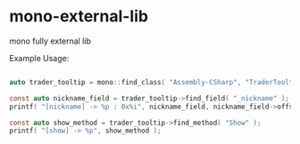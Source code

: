 # mono-external-lib
mono fully external lib

Example Usage:
```c

auto trader_tooltip = mono::find_class( "Assembly-CSharp", "TraderTooltip" );

const auto nickname_field = trader_tooltip->find_field( "_nickname" );
printf( "[nickname] -> %p : 0x%i", nickname_field, nickname_field->offset( ) );

const auto show_method = trader_tooltip->find_method( "Show" );
printf( "[show] -> %p", show_method );

```
